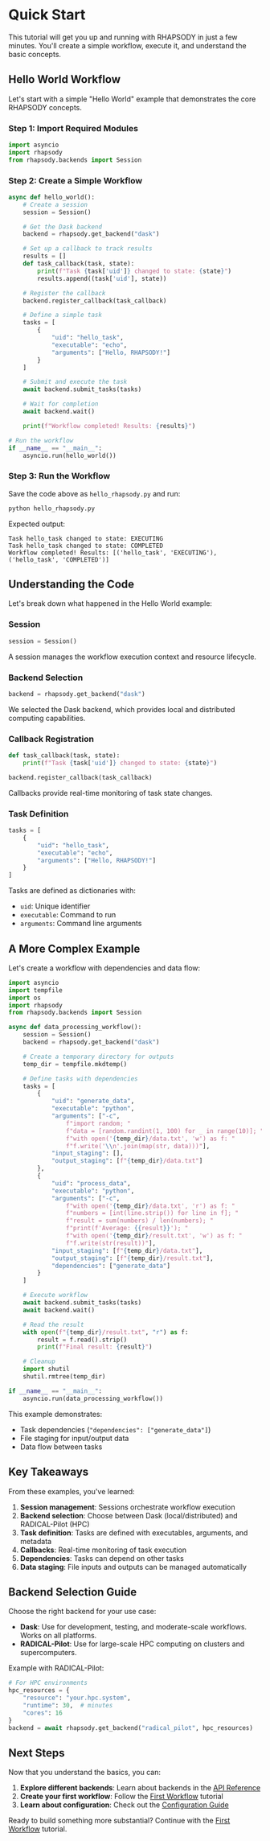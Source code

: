 # Quick Start

This tutorial will get you up and running with RHAPSODY in just a few minutes. You'll create a simple workflow, execute it, and understand the basic concepts.

## Hello World Workflow

Let's start with a simple "Hello World" example that demonstrates the core RHAPSODY concepts.

### Step 1: Import Required Modules

```python
import asyncio
import rhapsody
from rhapsody.backends import Session
```

### Step 2: Create a Simple Workflow

```python
async def hello_world():
    # Create a session
    session = Session()

    # Get the Dask backend
    backend = rhapsody.get_backend("dask")

    # Set up a callback to track results
    results = []
    def task_callback(task, state):
        print(f"Task {task['uid']} changed to state: {state}")
        results.append((task['uid'], state))

    # Register the callback
    backend.register_callback(task_callback)

    # Define a simple task
    tasks = [
        {
            "uid": "hello_task",
            "executable": "echo",
            "arguments": ["Hello, RHAPSODY!"]
        }
    ]

    # Submit and execute the task
    await backend.submit_tasks(tasks)

    # Wait for completion
    await backend.wait()

    print(f"Workflow completed! Results: {results}")

# Run the workflow
if __name__ == "__main__":
    asyncio.run(hello_world())
```

### Step 3: Run the Workflow

Save the code above as `hello_rhapsody.py` and run:

```bash
python hello_rhapsody.py
```

Expected output:
```
Task hello_task changed to state: EXECUTING
Task hello_task changed to state: COMPLETED
Workflow completed! Results: [('hello_task', 'EXECUTING'), ('hello_task', 'COMPLETED')]
```

## Understanding the Code

Let's break down what happened in the Hello World example:

### Session
```python
session = Session()
```
A session manages the workflow execution context and resource lifecycle.

### Backend Selection
```python
backend = rhapsody.get_backend("dask")
```
We selected the Dask backend, which provides local and distributed computing capabilities.

### Callback Registration
```python
def task_callback(task, state):
    print(f"Task {task['uid']} changed to state: {state}")

backend.register_callback(task_callback)
```
Callbacks provide real-time monitoring of task state changes.

### Task Definition
```python
tasks = [
    {
        "uid": "hello_task",
        "executable": "echo",
        "arguments": ["Hello, RHAPSODY!"]
    }
]
```
Tasks are defined as dictionaries with:
- `uid`: Unique identifier
- `executable`: Command to run
- `arguments`: Command line arguments

## A More Complex Example

Let's create a workflow with dependencies and data flow:

```python
import asyncio
import tempfile
import os
import rhapsody
from rhapsody.backends import Session

async def data_processing_workflow():
    session = Session()
    backend = rhapsody.get_backend("dask")

    # Create a temporary directory for outputs
    temp_dir = tempfile.mkdtemp()

    # Define tasks with dependencies
    tasks = [
        {
            "uid": "generate_data",
            "executable": "python",
            "arguments": ["-c",
                f"import random; "
                f"data = [random.randint(1, 100) for _ in range(10)]; "
                f"with open('{temp_dir}/data.txt', 'w') as f: "
                f"f.write('\\n'.join(map(str, data)))"],
            "input_staging": [],
            "output_staging": [f"{temp_dir}/data.txt"]
        },
        {
            "uid": "process_data",
            "executable": "python",
            "arguments": ["-c",
                f"with open('{temp_dir}/data.txt', 'r') as f: "
                f"numbers = [int(line.strip()) for line in f]; "
                f"result = sum(numbers) / len(numbers); "
                f"print(f'Average: {{result}}'); "
                f"with open('{temp_dir}/result.txt', 'w') as f: "
                f"f.write(str(result))"],
            "input_staging": [f"{temp_dir}/data.txt"],
            "output_staging": [f"{temp_dir}/result.txt"],
            "dependencies": ["generate_data"]
        }
    ]

    # Execute workflow
    await backend.submit_tasks(tasks)
    await backend.wait()

    # Read the result
    with open(f"{temp_dir}/result.txt", "r") as f:
        result = f.read().strip()
        print(f"Final result: {result}")

    # Cleanup
    import shutil
    shutil.rmtree(temp_dir)

if __name__ == "__main__":
    asyncio.run(data_processing_workflow())
```

This example demonstrates:
- Task dependencies (`"dependencies": ["generate_data"]`)
- File staging for input/output data
- Data flow between tasks

## Key Takeaways

From these examples, you've learned:

1. **Session management**: Sessions orchestrate workflow execution
2. **Backend selection**: Choose between Dask (local/distributed) and RADICAL-Pilot (HPC)
3. **Task definition**: Tasks are defined with executables, arguments, and metadata
4. **Callbacks**: Real-time monitoring of task execution
5. **Dependencies**: Tasks can depend on other tasks
6. **Data staging**: File inputs and outputs can be managed automatically

## Backend Selection Guide

Choose the right backend for your use case:

- **Dask**: Use for development, testing, and moderate-scale workflows. Works on all platforms.
- **RADICAL-Pilot**: Use for large-scale HPC computing on clusters and supercomputers.

Example with RADICAL-Pilot:
```python
# For HPC environments
hpc_resources = {
    "resource": "your.hpc.system",
    "runtime": 30,  # minutes
    "cores": 16
}
backend = await rhapsody.get_backend("radical_pilot", hpc_resources)
```

## Next Steps

Now that you understand the basics, you can:

1. **Explore different backends**: Learn about backends in the [API Reference](../reference/backends.md)
2. **Create your first workflow**: Follow the [First Workflow](first-workflow.md) tutorial
3. **Learn about configuration**: Check out the [Configuration Guide](configuration.md)

Ready to build something more substantial? Continue with the [First Workflow](first-workflow.md) tutorial.
